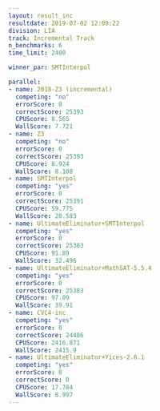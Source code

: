 ```yaml
---
layout: result_inc
resultdate: 2019-07-02 12:09:22
division: LIA
track: Incremental Track
n_benchmarks: 6
time_limit: 2400

winner_par: SMTInterpol

parallel:
- name: 2018-Z3 (incremental)
  competing: "no"
  errorScore: 0
  correctScore: 25393
  CPUScore: 8.565
  WallScore: 7.721
- name: Z3
  competing: "no"
  errorScore: 0
  correctScore: 25393
  CPUScore: 8.924
  WallScore: 8.108
- name: SMTInterpol
  competing: "yes"
  errorScore: 0
  correctScore: 25391
  CPUScore: 59.775
  WallScore: 20.583
- name: UltimateEliminator+SMTInterpol
  competing: "yes"
  errorScore: 0
  correctScore: 25383
  CPUScore: 91.89
  WallScore: 32.496
- name: UltimateEliminator+MathSAT-5.5.4
  competing: "yes"
  errorScore: 0
  correctScore: 25383
  CPUScore: 97.09
  WallScore: 39.91
- name: CVC4-inc
  competing: "yes"
  errorScore: 0
  correctScore: 24486
  CPUScore: 2416.871
  WallScore: 2415.9
- name: UltimateEliminator+Yices-2.6.1
  competing: "yes"
  errorScore: 0
  correctScore: 0
  CPUScore: 17.784
  WallScore: 8.997
---
```

